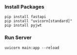 ### Install Packages
    pip install fastapi
    pip install "uvicorn[standard]"
    pip install pyjwt

### Run Server
    uvicorn main:app --reload
